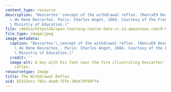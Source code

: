 ```yaml
---
content_type: resource
description: "Descartes' concept of the withdrawal reflex. (Ren\xE9 Descartes. L'Homme\
  \ de Rene Descartes. Paris: Charles Angot, 1664. Courtesy of the French National\
  \ Ministry of Education.)"
file: /media/https%3A/open-learning-course-data-rc.s3.amazonaws.com/9-05-neural-basis-of-movement-spring-2003/b5322ecc701cdea075fe38e479f99ff4_9-05s03.jpg
file_type: image/jpeg
image_metadata:
  caption: "Descartes'\_concept of the withdrawal reflex. (Ren\xE9 Descartes. _L'Homme\
    \ de Rene Descartes_. Paris: Charles Angot, 1664. Courtesy of the French National\
    \ Ministry of Education.)"
  credit: ''
  image-alt: A boy with his foot near the fire illustrating Descartes' withdrawal
    reflex.
resourcetype: Image
title: The Withdrawal Reflex
uid: b5322ecc-701c-dea0-75fe-38e479f99ff4
---
```

